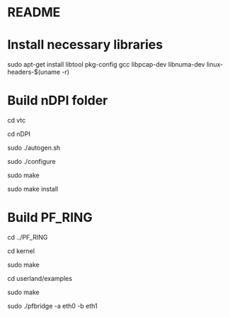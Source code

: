# README #

# Install necessary libraries

sudo apt-get install libtool pkg-config gcc libpcap-dev libnuma-dev linux-headers-$(uname -r)

# Build nDPI folder

cd vtc

cd nDPI

sudo ./autogen.sh

sudo ./configure

sudo make

sudo make install

# Build PF_RING

cd ../PF_RING

cd kernel 

sudo make

cd userland/examples

sudo make

sudo ./pfbridge -a eth0 -b eth1